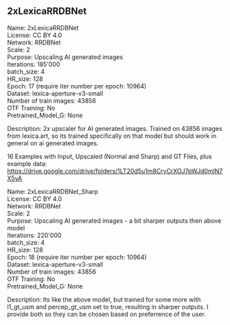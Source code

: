 ## 2xLexicaRRDBNet  

Name: 2xLexicaRRDBNet  
License: CC BY 4.0  
Network: RRDBNet  
Scale: 2  
Purpose: Upscaling AI generated images  
Iterations: 185'000  
batch_size: 4  
HR_size: 128  
Epoch: 17 (require iter number per epoch: 10964)  
Dataset: lexica-aperture-v3-small  
Number of train images: 43856  
OTF Training: No  
Pretrained_Model_G: None  

Description: 2x upscaler for AI generated images. Trained on 43856 images from lexica.art, so its trained specifically on that model but should work in general on ai generated images.   

16 Examples with Input, Upscaled (Normal and Sharp) and GT Files, plus example data: https://drive.google.com/drive/folders/1LT20d5u1m8CryCrXOJ7pWJd0mlN7X5yA  
 
Name: 2xLexicaRRDBNet_Sharp  
License: CC BY 4.0  
Network: RRDBNet  
Scale: 2  
Purpose: Upscaling AI generated images - a bit sharper outputs then above model  
Iterations: 220'000  
batch_size: 4  
HR_size: 128  
Epoch: 18 (require iter number per epoch: 10964)  
Dataset: lexica-aperture-v3-small  
Number of train images: 43856  
OTF Training: No  
Pretrained_Model_G: None  

Description: Its like the above model, but trained for some more with l1_gt_usm and percep_gt_usm set to true, resulting in sharper outputs. I provide both so they can be chosen based on preferrence of the user.  

